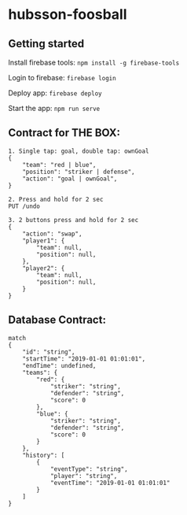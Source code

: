 # hubsson-foosball

## Getting started
Install firebase tools:
`npm install -g firebase-tools` 

Login to firebase:
`firebase login`

Deploy app:
`firebase deploy`

Start the app:
`npm run serve`

## Contract for THE BOX:
```
1. Single tap: goal, double tap: ownGoal
{
    "team": "red | blue",
    "position": "striker | defense",
    "action": "goal | ownGoal",
}

2. Press and hold for 2 sec
PUT /undo

3. 2 buttons press and hold for 2 sec
{
    "action": "swap",
    "player1": {
        "team": null,
        "position": null,
    },
    "player2": {
        "team": null,
        "position": null,
    }
}
```

## Database Contract:
```
match
{
	"id": "string",
	"startTime": "2019-01-01 01:01:01",
	"endTime": undefined,
	"teams": {
		"red": {
			"striker": "string",
			"defender": "string",
			"score": 0
		},
		"blue": {
			"striker": "string",
			"defender": "string",
			"score": 0
		}
	},
	"history": [
		{
			"eventType": "string",
			"player": "string",
			"eventTime": "2019-01-01 01:01:01"
		}
	]
}
```
